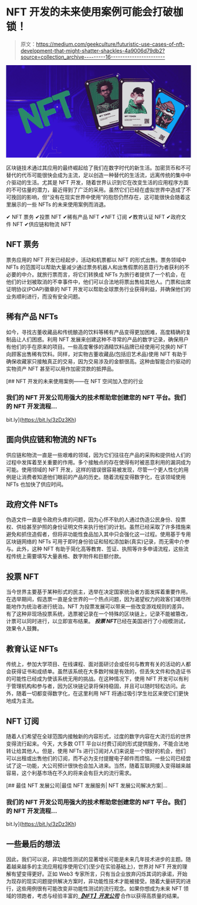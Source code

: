 # NFT 开发的未来使用案例可能会打破枷锁！

> 原文：<https://medium.com/geekculture/futuristic-use-cases-of-nft-development-that-might-shatter-shackles-4a9006d79db2?source=collection_archive---------16----------------------->

![](img/c13eaa80579a74dc4ccf177b2b930514.png)

区块链技术通过其应用的最终崛起给了我们在数字时代的新生活。加密货币和不可替代的代币可能很快会成为主流，足以创造一种替代的生活流，远离传统的集中中介驱动的生活。尤其是 NFT 开发，随着世界认识到它在改变生活的应用程序方面的不可估量的潜力，最近得到了广泛的采用。虽然它们已经在虚拟世界中造成了不可挽回的影响，但“没有在现实世界中使用”的抱怨仍然存在，这可能很快会随着这里展示的一些 NFTs 的未来使用案例而消退。

✔ NFT 票务
✔投票 NFT
✔稀有产品 NFT
✔NFT 订阅
✔教育认证 NFT
✔政府文件 NFT
✔供应链和物流 NFT

## NFT 票务

票务应用的 NFT 开发已经起步，活动和机票都以 NFT 的形式出售。票务领域中 NFTs 的范围可以帮助大量减少通过票务机器人和出售假票的恶意行为者获利的不必要的中介。就旅行票而言，将它们转换成 NFTs 为旅行者提供了一个机会，在他们的计划被取消的不幸事件中，他们可以合法地将票出售给其他人。门票和出席证明协议(POAP)徽章的 NFT 开发可以帮助全球票务行业获得利益，并确保他们的业务顺利进行，而没有安全问题。

## 稀有产品 NFTs

如今，寻找古董收藏品和传统酿造的饮料等稀有产品变得更加困难，高度精确的复制品让人们困惑。利用 NFT 发展来创建这种不寻常的产品的数字记录，确保用户有他们的手在原来的项目。一些高度奢侈的酒精饮料品牌已经使用可兑换的 NFT 向顾客出售稀有饮料。同样，对实物古董收藏品(包括旧艺术品)使用 NFT 有助于确保收藏家只接触真正的交易，因为交易涉及的金额很高。这种由智能合约驱动的实物资产 NFT 甚至可以用作加密贷款的抵押品。

[](https://bit.ly/3zDz3Kh) [## NFT 开发的未来使用案例——在 NFT 空间加入您的行业

### 我们的 NFT 开发公司用强大的技术帮助您创建您的 NFT 平台。我们的 NFT 开发流程…

bit.ly](https://bit.ly/3zDz3Kh) 

## 面向供应链和物流的 NFTs

供应链和物流一直是一些艰难的领域，因为它们往往在产品的采购和提供给人们的过程中发挥着至关重要的作用。多个接触点的存在使得有时被恶意利用的漏洞成为可能。使用领域的 NFT 开发，这样的错误很容易被发现，尽管一个更人性化的用例是让消费者知道他们眼前的产品的历史。随着流程变得数字化，在该领域使用 NFTs 也加快了供应时间。

## 政府文件 NFTs

伪造文件一直是令政府头疼的问题，因为心怀不轨的人通过伪造公民身份、投票权、供给甚至护照的身份证明文件来执行他们的计划。虽然已经采取了许多措施来避免和抓住造假者，但将非功能性食品加入其中只会强化这一过程。使用基于专用区块链网络的 NFTs 可用于即时身份验证和轻松添加新(真实)记录，而无需中介参与。此外，这种 NFT 有助于简化高等教育、签证、执照等许多申请流程，这些流程传统上需要填写大量表格、数字附件和巨额付款。

## 投票 NFT

当今世界主要基于某种形式的民主，选举在决定国家统治者方面发挥着重要作用。在选举期间，假选票一直是全世界的一个热点问题，因为渴望权力的政客们竭尽所能地作为统治者进行统治。NFT 为投票发展可以带来一些改变游戏规则的差异。有了这种非现场投票系统，选票被记录在一个特殊的区块链上，记录不能被篡改，计票可以同时进行，以立即宣布结果。 ***投票 NFT***已经在美国进行了小规模测试，效果令人鼓舞。

## 教育认证 NFTs

传统上，参加大学项目、在线课程、面对面研讨会或任何与教育有关的活动的人都会获得证书和成绩单。虽然该系统在大多数时候是有效的，但丢失文件和伪造证书的可能性已经成为使该系统无用的挑战。在这种情况下，使用 NFT 开发可以有利于管理机构和参与者，因为区块链记录将保持稳固，并且可以随时轻松访问。此外，随着一切都变得数字化，在这里利用 NFT 将通过吸引学生社区来使它们更快地成为主流。

## NFT 订阅

随着人们希望在全球范围内接触新的内容形式，过度的数字内容在大流行后的世界变得流行起来。今天，大多数 OTT 平台以付费订阅的形式提供服务，不能合法地转让给其他人。但是，使用 NFTs 进行订阅对人们来说是一个很好的机会，他们可以出租或出售他们的订阅，而不必为支付提醒电子邮件而烦恼。一些公司已经尝试了这一功能，大公司预计很快也会加入进来。当然，随着互联网接入变得越来越容易，这个利基市场在不久的将来会有巨大的流行需求。

[](https://bit.ly/3zDz3Kh) [## 最佳 NFT 发展公司|最佳 NFT 发展服务| NFT 发展公司解决方案|…

### 我们的 NFT 开发公司用强大的技术帮助您创建您的 NFT 平台。我们的 NFT 开发流程…

bit.ly](https://bit.ly/3zDz3Kh) 

## 一些最后的想法

因此，我们可以说，非功能性测试的显著增长可能是未来几年技术进步的主题。随着越来越多的主流应用程序使用它们(至少在实验基础上)，世界对 NFT 开发的理解有望变得更好。正如 Web3 专家所言，只有当企业放弃闪烁其词的承诺，开始为现存的现实问题提供解决方案时，非功能性技术才能被接受。随着大量研究的进行，这些用例很有可能改变非功能性测试的流行观念。如果你想成为未来 NFT 领域的领跑者，考虑与经验丰富的[***【NFT】开发公司***](https://bit.ly/3zDz3Kh) 合作以获得高质量的结果。
